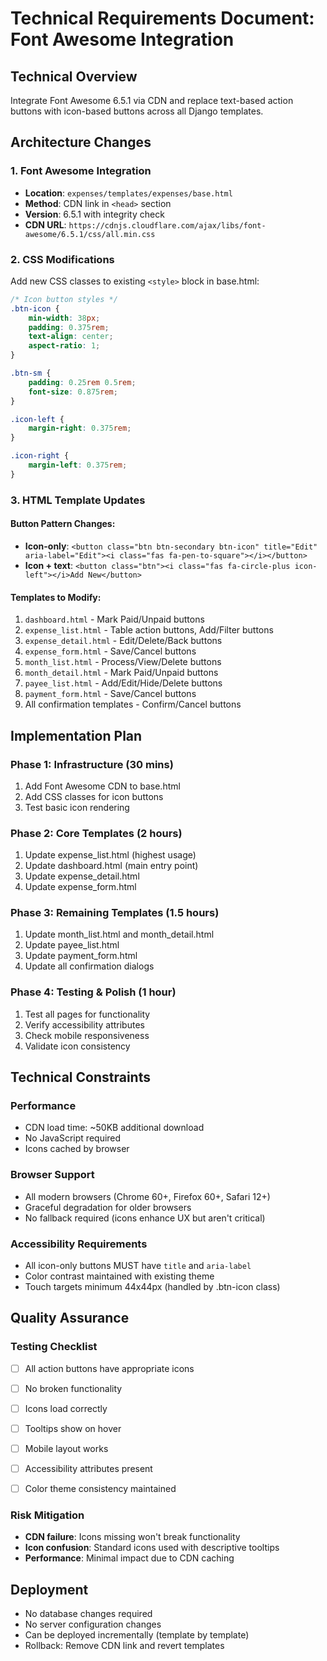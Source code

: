 # Technical Requirements Document: Font Awesome Integration

## Technical Overview

Integrate Font Awesome 6.5.1 via CDN and replace text-based action buttons with icon-based buttons
across all Django templates.

## Architecture Changes


### 1. Font Awesome Integration

- **Location**: `expenses/templates/expenses/base.html`
- **Method**: CDN link in `<head>` section
- **Version**: 6.5.1 with integrity check
- **CDN URL**: `https://cdnjs.cloudflare.com/ajax/libs/font-awesome/6.5.1/css/all.min.css`


### 2. CSS Modifications

Add new CSS classes to existing `<style>` block in base.html:

```css
/* Icon button styles */
.btn-icon {
    min-width: 38px;
    padding: 0.375rem;
    text-align: center;
    aspect-ratio: 1;
}

.btn-sm {
    padding: 0.25rem 0.5rem;
    font-size: 0.875rem;
}

.icon-left {
    margin-right: 0.375rem;
}

.icon-right {
    margin-left: 0.375rem;
}
```


### 3. HTML Template Updates


#### Button Pattern Changes:

- **Icon-only**:
  `<button class="btn btn-secondary btn-icon" title="Edit" aria-label="Edit"><i class="fas fa-pen-to-square"></i></button>`
- **Icon + text**:
  `<button class="btn"><i class="fas fa-circle-plus icon-left"></i>Add New</button>`


#### Templates to Modify:

1. `dashboard.html` - Mark Paid/Unpaid buttons
2. `expense_list.html` - Table action buttons, Add/Filter buttons
3. `expense_detail.html` - Edit/Delete/Back buttons
4. `expense_form.html` - Save/Cancel buttons
5. `month_list.html` - Process/View/Delete buttons
6. `month_detail.html` - Mark Paid/Unpaid buttons
7. `payee_list.html` - Add/Edit/Hide/Delete buttons
8. `payment_form.html` - Save/Cancel buttons
9. All confirmation templates - Confirm/Cancel buttons


## Implementation Plan


### Phase 1: Infrastructure (30 mins)

1. Add Font Awesome CDN to base.html
2. Add CSS classes for icon buttons
3. Test basic icon rendering


### Phase 2: Core Templates (2 hours)

1. Update expense_list.html (highest usage)
2. Update dashboard.html (main entry point)
3. Update expense_detail.html
4. Update expense_form.html


### Phase 3: Remaining Templates (1.5 hours)

1. Update month_list.html and month_detail.html
2. Update payee_list.html
3. Update payment_form.html
4. Update all confirmation dialogs


### Phase 4: Testing & Polish (1 hour)

1. Test all pages for functionality
2. Verify accessibility attributes
3. Check mobile responsiveness
4. Validate icon consistency


## Technical Constraints


### Performance

- CDN load time: ~50KB additional download
- No JavaScript required
- Icons cached by browser


### Browser Support

- All modern browsers (Chrome 60+, Firefox 60+, Safari 12+)
- Graceful degradation for older browsers
- No fallback required (icons enhance UX but aren't critical)


### Accessibility Requirements

- All icon-only buttons MUST have `title` and `aria-label`
- Color contrast maintained with existing theme
- Touch targets minimum 44x44px (handled by .btn-icon class)


## Quality Assurance


### Testing Checklist

- [ ] All action buttons have appropriate icons
- [ ] No broken functionality
- [ ] Icons load correctly
- [ ] Tooltips show on hover
- [ ] Mobile layout works
- [ ] Accessibility attributes present
- [ ] Color theme consistency maintained


### Risk Mitigation

- **CDN failure**: Icons missing won't break functionality
- **Icon confusion**: Standard icons used with descriptive tooltips
- **Performance**: Minimal impact due to CDN caching


## Deployment

- No database changes required
- No server configuration changes
- Can be deployed incrementally (template by template)
- Rollback: Remove CDN link and revert templates
